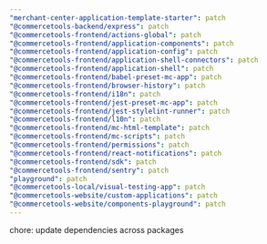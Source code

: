 ```yaml
---
"merchant-center-application-template-starter": patch
"@commercetools-backend/express": patch
"@commercetools-frontend/actions-global": patch
"@commercetools-frontend/application-components": patch
"@commercetools-frontend/application-config": patch
"@commercetools-frontend/application-shell-connectors": patch
"@commercetools-frontend/application-shell": patch
"@commercetools-frontend/babel-preset-mc-app": patch
"@commercetools-frontend/browser-history": patch
"@commercetools-frontend/i18n": patch
"@commercetools-frontend/jest-preset-mc-app": patch
"@commercetools-frontend/jest-stylelint-runner": patch
"@commercetools-frontend/l10n": patch
"@commercetools-frontend/mc-html-template": patch
"@commercetools-frontend/mc-scripts": patch
"@commercetools-frontend/permissions": patch
"@commercetools-frontend/react-notifications": patch
"@commercetools-frontend/sdk": patch
"@commercetools-frontend/sentry": patch
"playground": patch
"@commercetools-local/visual-testing-app": patch
"@commercetools-website/custom-applications": patch
"@commercetools-website/components-playground": patch
---
```


chore: update dependencies across packages
